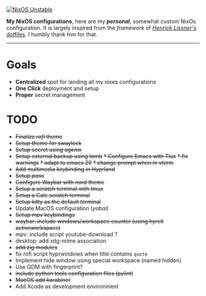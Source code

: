 
[![NixOS Unstable](https://img.shields.io/badge/NixOS-unstable-blue.svg?style=flat-square&logo=NixOS&logoColor=white)](https://nixos.org)

**My NixOS configurations**, here are my ___personal___, somewhat custom NixOs configuration. It is largely inspired from 
the _framework_ of  [_Henrick Lissner's_ dotfiles](https://github.com/hlissner/dotfiles). I humbly thank him for that.

---
# Goals
 - **Centralized** spot for landing all my nixes configurations
 - **One Click** deployment and setup
 - **Proper** secret management
 
# TODO 
 * ~~Finalize _rofi_ theme~~
 * ~~Setup theme for swaylock~~
 * ~~Setup secret using _agenix_~~
 * ~~Setup external backup using tomb~~
 ~~* Configure Emacs with Tlux~~
   ~~* fix warnings~~
   ~~* adapt to emacs 29~~
   ~~* change prompt when in vterm~~
 * ~~Add multimedia keybinding in Hyprland~~
 * ~~Setup _pass_~~
 * ~~Configure Waybar with _nord_ theme~~
 * ~~Setup a scratch terminal with tmux~~
 * ~~Setup a Calc scratch terminal~~
 * ~~Setup kitty as the default terminal~~
 * Update MacOS configuration (_yabai_)
 * ~~Setup mpv keybindings~~
 * ~~waybar: include windows/workspace counter (using hyrctl activeworkspace)~~
 * mpv: include script youtube-download ? 
 * desktop: add xdg-mime association. 
 * ~~add zig modules~~
 * fix rofi script hyprwindows when title contains ```quote```
 * Implement hide window using special workspace (named hidden)
 * Use GDM with fingerprint? 
 * ~~include python tools configuration files (pylint)~~
 * ~~MacOS add karabiner~~
 * Add Xcode as development environment
 


